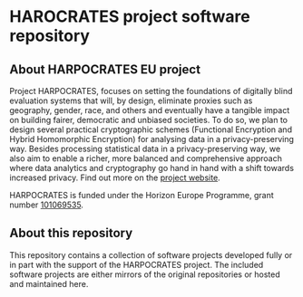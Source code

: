 # HAROCRATES project software repository

## About HARPOCRATES EU project

Project HARPOCRATES, focuses on setting the foundations of digitally blind evaluation systems that will, by design, eliminate proxies such as geography, gender, race, and others and eventually have a tangible impact on building fairer, democratic and unbiased societies. 
To do so, we plan to design several practical cryptographic schemes (Functional Encryption and Hybrid Homomorphic Encryption) for analysing data in a privacy-preserving way.
Besides processing statistical data in a privacy-preserving way, we also aim to enable a richer, more balanced and comprehensive approach where data analytics and cryptography go hand in hand with a shift towards increased privacy.
Find out more on the [project website](https://harpocrates-project.eu/).

HARPOCRATES is funded under the Horizon Europe Programme, grant number [101069535](https://cordis.europa.eu/project/id/101069535). 

## About this repository

This repository contains a collection of software projects developed fully or in part with the support of the HARPOCRATES project.
The included software projects are either mirrors of the original repositories or hosted and maintained here.

